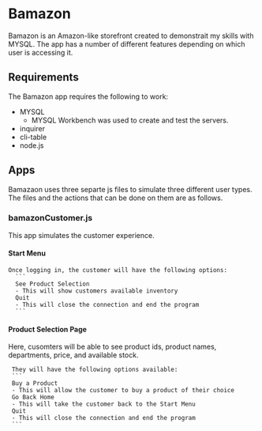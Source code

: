 # Bamazon
Bamazon is an Amazon-like storefront created to demonstrait my skills with MYSQL. The app has a number of different features depending on which user is accessing it.

## Requirements
  The Bamazon app requires the following to work:
   - MYSQL
      - MYSQL Workbench was used to create and test the servers.
   - inquirer
   - cli-table
   - node.js

## Apps
  Bamazaon uses three separte js files to simulate three different user types. The files and the actions that can be done on them are as follows.

  ### bamazonCustomer.js
   This app simulates the customer experience.
  #### Start Menu
    Once logging in, the customer will have the following options:
      ```
      See Product Selection
      - This will show customers available inventory
      Quit
      - This will close the connection and end the program
      ```
   #### Product Selection Page
   Here, cusomters will be able to see product ids, product names, departments, price, and available stock.
   
     They will have the following options available:
     ```
     Buy a Product
     - This will allow the customer to buy a product of their choice
     Go Back Home
     - This will take the customer back to the Start Menu
     Quit
     - This will close the connection and end the program
     ```
